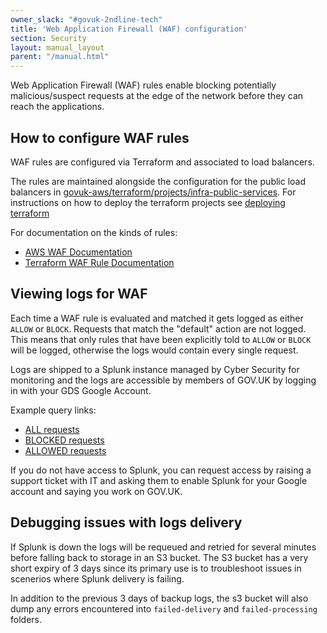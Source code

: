 ```yaml
---
owner_slack: "#govuk-2ndline-tech"
title: 'Web Application Firewall (WAF) configuration'
section: Security
layout: manual_layout
parent: "/manual.html"
---
```


Web Application Firewall (WAF) rules enable blocking potentially
malicious/suspect requests at the edge of the network before they can reach the applications.

## How to configure WAF rules

WAF rules are configured via Terraform and associated to load balancers.

The rules are maintained alongside the configuration for the public load
balancers in [govuk-aws/terraform/projects/infra-public-services](https://github.com/alphagov/govuk-aws/tree/master/terraform/projects/infra-public-services).
For instructions on how to deploy the terraform projects see [deploying terraform](/manual/deploying-terraform.html)

For documentation on the kinds of rules:

* [AWS WAF Documentation](https://docs.aws.amazon.com/waf/latest/developerguide/waf-chapter.html)
* [Terraform WAF Rule Documentation](https://www.terraform.io/docs/providers/aws/r/wafregional_rule.html)

## Viewing logs for WAF

Each time a WAF rule is evaluated and matched it gets logged as either `ALLOW`
or `BLOCK`. Requests that match the "default" action are not logged. This means
that only rules that have been explicitly told to `ALLOW` or `BLOCK` will be
logged, otherwise the logs would contain every single request.

Logs are shipped to a Splunk instance managed by Cyber Security for monitoring
and the logs are accessible by members of GOV.UK by logging in with your GDS
Google Account.

Example query links:

* [ALL requests](https://gds.splunkcloud.com/en-GB/app/gds-006-govuk/search?q=search%20index%3D"govuk_waf")
* [BLOCKED requests](https://gds.splunkcloud.com/en-GB/app/gds-006-govuk/search?q=search%20index%3D"govuk_waf"%20action%3DBLOCK)
* [ALLOWED requests](https://gds.splunkcloud.com/en-GB/app/gds-006-govuk/search?q=search%20index%3D"govuk_waf"%20action%3DALLOW)

If you do not have access to Splunk, you can request access by raising a
support ticket with IT and asking them to enable Splunk for your Google account
and saying you work on GOV.UK.

## Debugging issues with logs delivery

If Splunk is down the logs will be requeued and retried for several
minutes before falling back to storage in an S3 bucket. The S3 bucket
has a very short expiry of 3 days since its primary use is to
troubleshoot issues in scenerios where Splunk delivery is failing.

In addition to the previous 3 days of backup logs, the s3 bucket will also dump
any errors encountered into `failed-delivery` and `failed-processing` folders.
